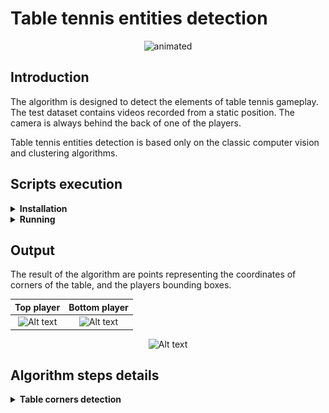 # Table tennis entities detection

<p align="center">
  <img src="resources/readme/base_detections.gif?raw=true" alt="animated" />
</p>

## Introduction
The algorithm is designed to detect the elements of table tennis gameplay.
The test dataset contains videos recorded from a static position. The camera is always behind the back of one of the players.


Table tennis entities detection is based only on the classic computer vision and clustering algorithms.

## Scripts execution 
<details>
<summary> <b>Installation</b> </summary>
Due to the use of only image operations and unsupervised clustering algorithms, the GPU is not required. 
To prepare the environment, just install the libraries from requirements.txt.
</details>
<details>
<summary> <b>Running</b> </summary>
Temporarily there is no specific script configuration. An example usage is in the main.py file.
</details>

## Output
The result of the algorithm are points representing the coordinates of corners of the table, and the players bounding boxes.



<div align="center">

|                             Top player                             |                              Bottom player                               |
|:------------------------------------------------------------------:|:------------------------------------------------------------------------:|
| ![Alt text](resources/readme/player_top.gif?raw=true "top player") | ![Alt text](resources/readme/player_bottom.gif?raw=true "bottom player") |


![Alt text](resources/readme/table.gif?raw=true "table")

</div>

## Algorithm steps details

<details>
<summary><b> Table corners detection </b></summary>

<details>
<summary> Table contours detection </summary>

### Table lines detection

#### Lines detection

Table lines detection is based on the Probabilistic Hough Transform. Successive frames are transformed and detected lines are saved in the mask. When iteration is done, the mask contains the table lines and excess lines detected outside the table.

<p align="center">


  <img src="resources/readme/lines_table.gif?raw=true" alt="animated" />


</p>

#### Choosing the right contours
On the finished mask, connected components are detected, and the component closest to the center of the image is selected.

<p align="center">

  <img src="resources/readme/lines_table_center.gif?raw=true" alt="animated" />

</p>

### Table lines intersection detection


</details>

</details>

